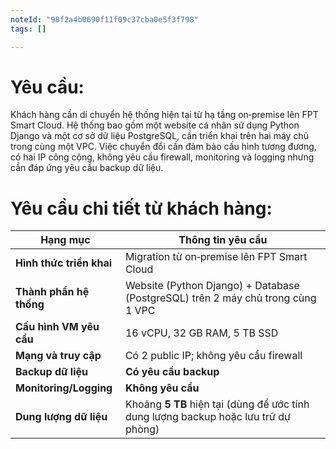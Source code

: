 ```yaml
---
noteId: "98f2a4b0690f11f09c37cba0e5f3f798"
tags: []

---
```


# Yêu cầu:
Khách hàng cần di chuyển hệ thống hiện tại từ hạ tầng on‑premise lên FPT Smart Cloud. Hệ thống bao gồm một website cá nhân sử dụng Python Django và một cơ sở dữ liệu PostgreSQL, cần triển khai trên hai máy chủ trong cùng một VPC. Việc chuyển đổi cần đảm bảo cấu hình tương đương, có hai IP công cộng, không yêu cầu firewall, monitoring và logging nhưng cần đáp ứng yêu cầu backup dữ liệu.

# Yêu cầu chi tiết từ khách hàng:
| Hạng mục                 | Thông tin yêu cầu                                                                   |
| ------------------------ | ----------------------------------------------------------------------------------- |
| **Hình thức triển khai** | Migration từ on‑premise lên FPT Smart Cloud                                         |
| **Thành phần hệ thống**  | Website (Python Django) + Database (PostgreSQL) trên 2 máy chủ trong cùng 1 VPC   |
| **Cấu hình VM yêu cầu**  | 16 vCPU, 32 GB RAM, 5 TB SSD                                                        |
| **Mạng và truy cập**     | Có 2 public IP; không yêu cầu firewall                                               |
| **Backup dữ liệu**       | **Có yêu cầu backup**                                                               |
| **Monitoring/Logging**   | **Không yêu cầu**                                                                   |
| **Dung lượng dữ liệu**   | Khoảng **5 TB** hiện tại (dùng để ước tính dung lượng backup hoặc lưu trữ dự phòng) |